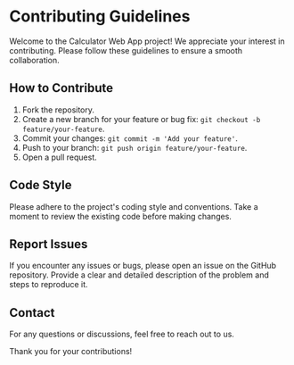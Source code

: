 # Contributing Guidelines

Welcome to the Calculator Web App project! We appreciate your interest in contributing. Please follow these guidelines to ensure a smooth collaboration.

## How to Contribute

1. Fork the repository.
2. Create a new branch for your feature or bug fix: `git checkout -b feature/your-feature`.
3. Commit your changes: `git commit -m 'Add your feature'`.
4. Push to your branch: `git push origin feature/your-feature`.
5. Open a pull request.

## Code Style

Please adhere to the project's coding style and conventions. Take a moment to review the existing code before making changes.

## Report Issues

If you encounter any issues or bugs, please open an issue on the GitHub repository. Provide a clear and detailed description of the problem and steps to reproduce it.

## Contact

For any questions or discussions, feel free to reach out to us.

Thank you for your contributions!
